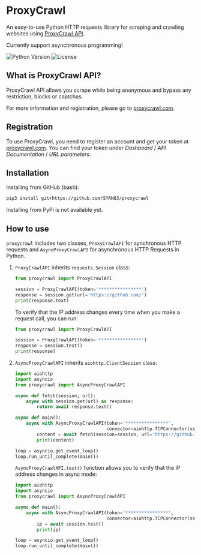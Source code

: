 # ProxyCrawl

An easy-to-use Python HTTP requests library for scraping and crawling websites using [ProxyCrawl API](https://proxycrawl.com).

Currently support asynchronous programming!

![Python Version](https://img.shields.io/pypi/pyversions/Django.svg)
![License](https://img.shields.io/github/license/mashape/apistatus.svg)

## What is ProxyCrawl API?

ProxyCrawl API allows you scrape while being anonymous and bypass any restriction, blocks or captchas. 

For more information and registration, please go to [proxycrawl.com](https://proxycrawl.com/).

## Registration

To use ProxyCrawl, you need to register an account and get your token at [proxycrawl.com](https://proxycrawl.com/). 
You can find your token under *Dashboard* / *API Documentation* / *URL parameters*.
## Installation

Installing from GitHub (bash):

```bash
pip3 install git+https://github.com/SYAN83/proxycrawl
```

Installing from PyPi is not available yet.

## How to use

`proxycrawl` includes two classes, `ProxyCrawlAPI` for synchronous HTTP requests and `AsynoProxyCrawlAPI` for asynchronous HTTP Requests in Python.
 
1. `ProxyCrawlAPI` inherits `requests.Session` class:

    ```python
    from proxycrawl import ProxyCrawlAPI
    
    session = ProxyCrawlAPI(token='****************')
    response = session.get(url='https://github.com/')
    print(response.text)
    ```
    
    To verify that the IP address changes every time when you make a request call, you can run:
    
    ```python
    from proxycrawl import ProxyCrawlAPI
    
    session = ProxyCrawlAPI(token='****************')
    response = session.test()
    print(response)
    ```

2. `AsyncProxyCrawlAPI` inherits `aiohttp.ClientSession` class:
    
    ```python
    import aiohttp
    import asyncio
    from proxycrawl import AsyncProxyCrawlAPI
    
    async def fetch(session, url):
        async with session.get(url) as response:
            return await response.text()
    
    async def main():
        async with AsyncProxyCrawlAPI(token='****************', 
                                      connector=aiohttp.TCPConnector(ssl=False)) as session:
            content = await fetch(session=session, url='https://github.com/')
            print(content)
    
    loop = asyncio.get_event_loop()
    loop.run_until_complete(main())
    ``` 
    
    `AsyncProxyCrawlAPI.test()` function allows you to verify that the IP address changes in async mode:
    
    ```python
    import aiohttp
    import asyncio
    from proxycrawl import AsyncProxyCrawlAPI
 
    async def main():
        async with AsyncProxyCrawlAPI(token='****************', 
                                      connector=aiohttp.TCPConnector(ssl=False)) as session:
            ip = await session.test()
            print(ip)
    
    loop = asyncio.get_event_loop()
    loop.run_until_complete(main())
    ``` 